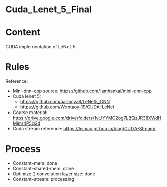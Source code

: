 # Cuda_Lenet_5_Final

# Content
CUDA implementation of LeNet-5

# Rules
Reference: 
- Mini-dnn-cpp source: https://github.com/iamhankai/mini-dnn-cpp
- Cuda lenet 5:
  - https://github.com/aammya8/LeNet5_CNN
  - https://github.com/Wentaoy-19/CUDA-LeNet
- Course material: https://drive.google.com/drive/folders/1vUYYMO2og7LBQzJR38XWdHMimr4P5q2d
- Cuda stream reference: https://leimao.github.io/blog/CUDA-Stream/

# Process
- Constant-mem:  done
- Constant-shared-mem: done
- Optimize 2 convolution layer size: done
- Constant-stream: processing
